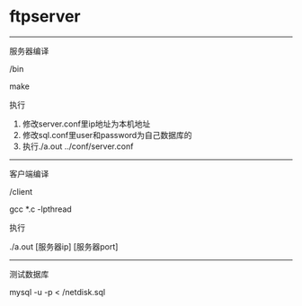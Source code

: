 # ftpserver

----------

服务器编译

/bin

make

执行

1. 修改server.conf里ip地址为本机地址
2. 修改sql.conf里user和password为自己数据库的
3. 执行./a.out ../conf/server.conf

---------

客户端编译

/client

gcc *.c -lpthread

执行

./a.out [服务器ip] [服务器port] 

----------

测试数据库

mysql -u<username> -p<password> <dbname> < /netdisk.sql
                                      
